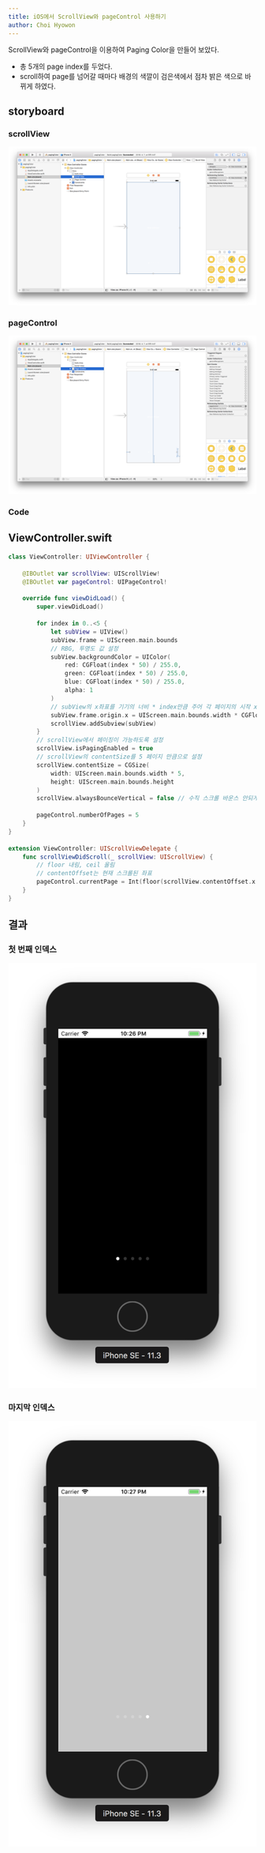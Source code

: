 ```yaml
---
title: iOS에서 ScrollView와 pageControl 사용하기
author: Choi Hyowon
---
```

ScrollView와 pageControl을 이용하여 Paging Color을 만들어 보았다.
* 총 5개의 page index를 두었다.
* scroll하여 page를 넘어갈 때마다 배경의 색깔이 검은색에서 점차 밝은 색으로 바뀌게 하였다.

## storyboard

### scrollView
![Image](/images/pagingColor_scrollView.png)

### pageControl
![Image](/images/pagingColor_pageControl.png)

### Code

## ViewController.swift
```swift
class ViewController: UIViewController {
    
    @IBOutlet var scrollView: UIScrollView!
    @IBOutlet var pageControl: UIPageControl!
    
    override func viewDidLoad() {
        super.viewDidLoad()
        
        for index in 0..<5 {
            let subView = UIView()
            subView.frame = UIScreen.main.bounds
            // RBG, 투명도 값 설정
            subView.backgroundColor = UIColor( 
                red: CGFloat(index * 50) / 255.0,
                green: CGFloat(index * 50) / 255.0,
                blue: CGFloat(index * 50) / 255.0,
                alpha: 1
            )
            // subView의 x좌표를 기기의 너비 * index만큼 주어 각 페이지의 시작 x좌표를 설정
            subView.frame.origin.x = UIScreen.main.bounds.width * CGFloat(index)
            scrollView.addSubview(subView)
        }
        // scrollView에서 페이징이 가능하도록 설정
        scrollView.isPagingEnabled = true
        // scrollView의 contentSize를 5 페이지 만큼으로 설정
        scrollView.contentSize = CGSize(
            width: UIScreen.main.bounds.width * 5,
            height: UIScreen.main.bounds.height
        )
        scrollView.alwaysBounceVertical = false // 수직 스크롤 바운스 안되게 설정
        
        pageControl.numberOfPages = 5
    }
}

extension ViewController: UIScrollViewDelegate {
    func scrollViewDidScroll(_ scrollView: UIScrollView) {
        // floor 내림, ceil 올림
        // contentOffset는 현재 스크롤된 좌표
        pageControl.currentPage = Int(floor(scrollView.contentOffset.x / UIScreen.main.bounds.width))
    }
}
```

## 결과
### 첫 번째 인덱스
![Image](/images/pagingColor_result_firstIndex.png)
### 마지막 인덱스
![Image](/images/pagingColor_result_lastIndex.png)